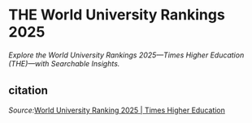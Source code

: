 # THE World University Rankings 2025
<h6>Explore the World University Rankings 2025&#8212;Times Higher Education (THE)&#8212;with Searchable Insights.</h6>

## citation
<em>Source:</em><a href="https://www.timeshighereducation.com/world-university-rankings-news/world-university-rankings-2025-methodology" target="_blank">World University Ranking 2025 | Times Higher Education</a>
